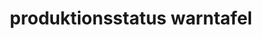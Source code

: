 ---
layout: article
title: produktionsstatus warntafel
description: 
  - Dieses template zeigt den aktuellen Status der Produktion an und zeigt bei Fehlern eine deutliche Warnmeldung an. So können Fehler schnell entdeckt und behoben werden.
lang: de
weight: 500
isDraft: false
ref: Production-Status-Alert
category:
  - Produktion
  - Serienfertigung
  - Automobil
  - Warnung
  - Fehlermeldung
image: Produktionsstatus-Warntafel.png
download: Produktionsstatus-Warntafel.pbmx
overview_description:
overview_benefits:
overview_data_sources:
---